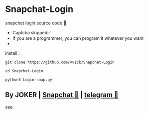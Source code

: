 # Snapchat-Login
snapchat login source code 👻
- Captcha skipped✅
- If you are a programmer, you can program it whatever you want
-
install :
<!--START_SECTION:waka-->
```
git clone https://github.com/vv1ck/Snapchat-Login
```
<!--END_SECTION:waka-->

<!--START_SECTION:waka-->
```
cd Snapchat-Login
```
<!--END_SECTION:waka-->

<!--START_SECTION:waka-->
```
python3 Login-snap.py
```
<!--END_SECTION:waka-->

By JOKER | <a class="" href="https://www.snapchat.com/add/jokermr5oos4800?">Snapchat 👻</a> | <a class="" href="http://t.me/vv1ck">telegram 🔷</a>
-
see 
